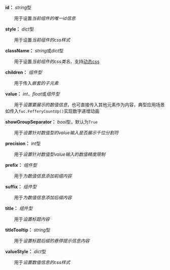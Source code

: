 **id：** *string*型

　　用于设置*当前组件的唯一id信息*

**style：** *dict*型

　　用于设置*当前组件的css样式*

**className：** *string*或*dict*型

　　用于设置*当前组件的css类名*，支持[动态css](/advanced-classname)

**children：** *组件型*

　　用于传入*嵌套的子元素*

**value：** *int*、*float*或*组件型*

　　用于*设置要展示的数值信息*，也可直接传入其他元素作为内容，典型应用场景如传入`fuc.FefferyCountUp()`实现数字递增动画

**showGroupSeparator：** *bool*型，默认为`True`

　　用于*设置针对数值型的value输入是否展示千位分割符*

**precision：** *int*型

　　用于*设置针对数值型value输入的数值精度限制*

**prefix：** *组件型*

　　用于*为数值信息添加前缀内容*

**suffix：** *组件型*

　　用于*为数值信息添加后缀内容*

**title：** *组件型*

　　用于*设置标题内容*

**titleTooltip：** *string*型

　　用于*设置标题后缀的悬停提示信息内容*

**valueStyle：** *dict*型

　　用于*设置数值信息的css样式*